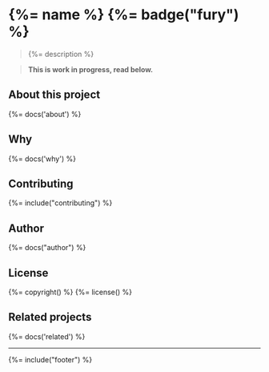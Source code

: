 # {%= name %} {%= badge("fury") %}

> {%= description %}

> **This is work in progress, read below.**

## About this project
{%= docs('about') %}

## Why
{%= docs('why') %}

## Contributing
{%= include("contributing") %}

## Author
{%= docs("author") %}

## License
{%= copyright() %}
{%= license() %}

## Related projects
{%= docs('related') %}

***

{%= include("footer") %}
